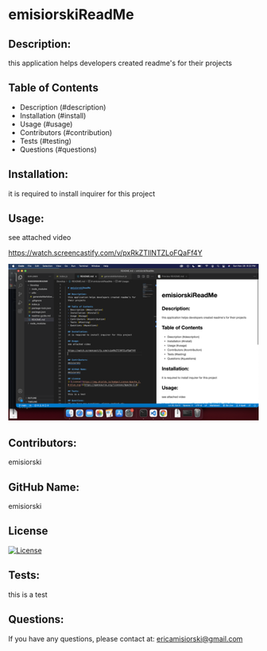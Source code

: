 
  # emisiorskiReadMe

  ## Description:
  this application helps developers created readme's for their projects

  ## Table of Contents
  - Description (#description)
  - Installation (#install)
  - Usage (#usage)
  - Contributors (#contribution)
  - Tests (#testing)
  - Questions (#questions)

  ## Installation:
  it is required to install inquirer for this project

  ## Usage:
  see attached video

  https://watch.screencastify.com/v/pxRkZTIlNTZLoFQaFf4Y

  ![image](readme.png)


  ## Contributors:
  emisiorski

  ## GitHub Name:
  emisiorski

  ## License
  [![License](https://img.shields.io/badge/License-Apache_2.0-blue.svg)](https://opensource.org/licenses/Apache-2.0)

  ## Tests:
  this is a test

  ## Questions:
  If you have any questions, please contact at: 
  ericamisiorski@gmail.com

